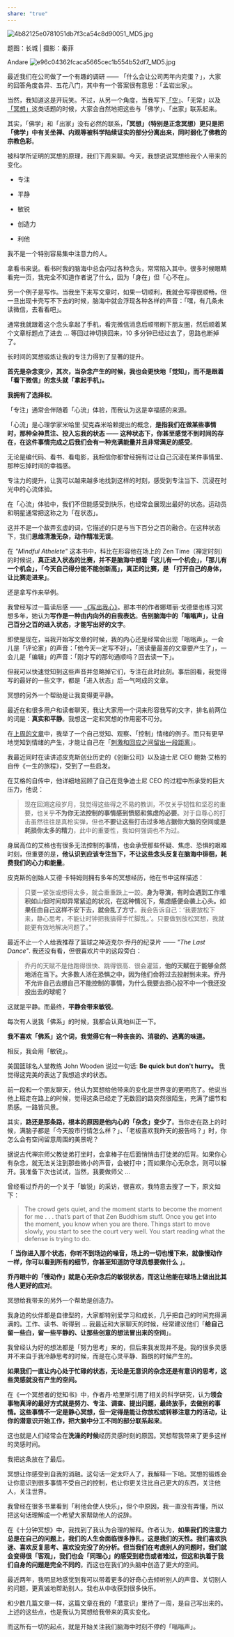```yaml
---
share: "true"
---
```

![4b82125e0781051db7f3ca54c8d90051_MD5.jpg](assets/4b82125e0781051db7f3ca54c8d90051_MD5.jpg)

题图：长城 | 摄影：秦菲

Andare ![e96c04362fcaca5665cec1b554b52df7_MD5.jpg](assets/e96c04362fcaca5665cec1b554b52df7_MD5.jpg) 

最近我们在公司做了一个有趣的调研 —— 「什么会让公司两年内完蛋？」，大家的回答角度各异、五花八门，其中有一个答案很有意思：「孟岩出家」。  

当然，我知道这是开玩笑。不过，从另一个角度，当我写下[「空」](http://mp.weixin.qq.com/s?__biz=MzIzNTQ4ODg4OA==&mid=2247485432&idx=1&sn=3ab2ca1ad774e1fb0212d2b97fd6a40a&chksm=e8e714efdf909df9fd96aec164c41ef63d424873ef415f9ce85c22bce7cce320fd9d097a19ab&scene=21#wechat_redirect)、「无常」以及[「冥想」](http://mp.weixin.qq.com/s?__biz=MzIzNTQ4ODg4OA==&mid=2247485557&idx=1&sn=43ef1e52ecbc6869fd62e422d65f4bcf&chksm=e8e71b62df9092742b65905e6660145051832989a1a7e289f583f9aefd40b9060f676586797e&scene=21#wechat_redirect)这类话题的时候，大家会自然地把这些与「佛学」、「出家」联系起来。

其实，「佛学」和「出家」没有必然的联系，**「冥想」（特别是正念冥想）更只是把「佛学」中有关坐禅、内观等被科学陆续证实的部分分离出来，同时弱化了佛教的宗教色彩**。

被科学所证明的冥想的原理，我们下周来聊。今天，我想说说冥想给我个人带来的变化。

*   专注
    

*   平静
    

*   敏锐
    

*   创造力
    

*   利他
    

我不是一个特别容易集中注意力的人。

拿看书来说。看书时我的脑海中总会闪过各种念头，常常陷入其中。很多时候眼睛看完一页，我完全不知道作者说了什么，因为「身在」但「心不在」。

另一个例子是写作。当我坐下来写文章时，如果一切顺利，我就会写得很顺畅，但一旦出现卡壳写不下去的时候，脑海中就会浮现各种各样的声音：「嘿，有几条未读微信，去看看吧」。

通常我就跟着这个念头拿起了手机，看完微信消息后顺带刷下朋友圈，然后顺着某个文章标题点了进去 ... 等回过神切换回来，10 多分钟已经过去了，思路也断掉了。

长时间的冥想锻炼让我的专注力得到了显著的提升。

**首先是杂念变少，其次，当杂念产生的时候，我也会更快地「觉知」，而不是跟着「看下微信」的念头就「拿起手机」。** 

**我拥有了选择权**。

「专注」通常会伴随着「心流」体验，而我认为这是幸福感的来源。

「心流」是心理学家米哈里·契克森米哈赖提出的概念，**是指我们在做某些事情时，那种全神贯注、投入忘我的状态 —— 这种状态下，你甚至感觉不到时间的存在，在这件事情完成之后我们会有一种充满能量并且非常满足的感受**。

无论是编代码、看书、看电影，我相信你都曾经拥有过让自己沉浸在某件事情里、那种忘掉时间的幸福感。

专注力的提升，让我可以越来越多地找到这样的时刻，感受到专注当下、沉浸在时光中的心流体验。

在「心流」体验中，我们不但能感受到快乐，也经常会展现出最好的状态。运动员和明星通常把这称之为「在状态」。

这并不是一个故弄玄虚的词，它描述的只是与当下百分之百的融合。在这种状态下，我们**思维清澈无杂，动作精准无误**。

在 _"Mindful Athelete"_ 这本书中，科比在形容他在场上的 Zen Time（禅定时刻）的时候说，**真正进入状态的比赛，并不是脑海中想着「这儿有一个机会」，「那儿有一个机会」，「今天自己得分能不能创新高」，真正的比赛，是 「打开自己的身体，让比赛走进来」**。

还是拿写作来举例。

我曾经写过一篇读后感 —— [《写出我心》](http://mp.weixin.qq.com/s?__biz=MzIzNTQ4ODg4OA==&mid=2247484311&idx=1&sn=69c13585c12fc056967a3b87093160d6&chksm=e8e71080df909996be78ca4474933b8e2991f3165d31fb081d6ed868253433edf77a812b35e7&scene=21#wechat_redirect)。那本书的作者娜塔丽·戈德堡也练习冥想多年，她认为**写作是一种由内向外的自我表达**。**告别脑海中的「嗡嗡声」，让自己百分之百的进入状态，才能写出好的文字**。

即使是现在，当我开始写文章的时候，我的内心还是经常会出现「嗡嗡声」。一会儿是「评论家」的声音：「他今天一定写不好」，「阅读量最差的文章要产生了」，一会儿是「编辑」的声音：「刚才写的那句通顺吗？回去读一下」。

但我可以快速觉知到这些声音并忽略掉它们，专注在此时此刻。事后回看，我觉得写的最好的一些文字，都是「进入状态」后一气呵成的文章。

冥想的另外一个帮助是让我变得更平静。

最近在和很多用户和读者聊天，我让大家用一个词来形容我写的文字，排名前两位的词是：**真实和平静**。我想这一定和冥想的作用密不可分。

在[上周的文章](http://mp.weixin.qq.com/s?__biz=MzIzNTQ4ODg4OA==&mid=2247485557&idx=1&sn=43ef1e52ecbc6869fd62e422d65f4bcf&chksm=e8e71b62df9092742b65905e6660145051832989a1a7e289f583f9aefd40b9060f676586797e&scene=21#wechat_redirect)中，我举了一个自己觉知、观察、「控制」情绪的例子。而只有更早地觉知到情绪的产生，才能让自己在「[刺激和回应之间留出一段距离](http://mp.weixin.qq.com/s?__biz=MzIzNTQ4ODg4OA==&mid=2247484368&idx=1&sn=60fa65517807fd3c4d9d127c5abf15f2&chksm=e8e710c7df9099d1e32c2a68eda8f1e56c4c2687940499947b7e54f9889489d7ffffa7f01f3b&scene=21#wechat_redirect)」。

我最近同时在读讲述皮克斯创业历史的《创新公司》以及迪士尼 CEO 鲍勃·艾格的自传《一生的旅程》，受到了一些启发。

在艾格的自传中，他详细地回顾了自己在竞争迪士尼 CEO 的过程中所承受的巨大压力，他说：

> 现在回溯这段岁月，我觉得这些得之不易的教训，不仅关乎韧性和坚忍的重要，也关乎**不为你无法控制的事情感到愤怒和焦虑的必要**。对于自尊心的打击虽然往往是真枪实弹，但也**不要让这些打击过多地占据你大脑的空间或是耗损你太多的精力**，此中的重要性，我如何强调也不为过。

身居高位的艾格也有很多无法控制的事情，也会承受那些怀疑、焦虑、恐惧的艰难时刻，但重要的是，**他认识到应该专注当下，不让这些念头反复在脑海中徘徊，耗费我们的心力和能量**。

皮克斯的创始人艾德·卡特姆则拥有多年的冥想经历，他在书中这样描述：

> 只要一紧张或想得太多，就会重重跌上一跤。**身为导演，有时会遇到工作堆积如山但时间却异常紧迫的状况，在这种情况下，焦虑感便会袭上心头。如果任由自己这样不安下去，就会乱了方寸**。我会告诉自己：‘我要放松下来，静心思考，不能让时钟把我搞得手忙脚乱。’。只要做到放松冥想，我就能更有效地解决问题了。”

最近不止一个人给我推荐了篮球之神迈克尔·乔丹的纪录片 —— _"The Last Dance"_. 我还没有看，但很喜欢片中的这段旁白：

> 乔丹的天赋不是他跑得很快、跳得很高、很会灌篮，**他的天赋在于能够全然地活在当下。大多数人活在恐惧之中，因为他们会将过去投射到未来。乔丹不允许自己去想自己不能控制的事情，为什么我要去担心投不中一个我还没投出去的球呢？**

这就是平静。而最终，**平静会带来敏锐**。

每次有人说我「佛系」的时候，我都会认真地纠正一下。

**我不喜欢「佛系」这个词，我觉得它有一种丧丧的、消极的、逃离的味道。** 

相反，我会用「敏锐」。

美国篮球名人堂教练 John Wooden 说过一句话: **Be quick but don't hurry。** 我觉得这完美的表达了我想追求的状态。

前一段和一个朋友聊天，他认为冥想给他带来的变化是世界变的更明亮了。他说当他上班走在路上的时候，觉得这条已经走了无数回的路突然很陌生，充满了细节和质感。一路皆风景。

其实，**路还是那条路，根本的原因是他内心的「杂念」变少了**。当你走在路上的时候，满脑子都是「今天股市行情怎么样？」、「老板喜欢我昨天的报告吗？」时，你怎么会有空间留意周围的美景呢？

据说古代禅宗师父教徒弟打坐时，会拿棒子在后面悄悄击打徒弟的后背。如果你心有杂念，就无法关注到那些微小的声音，会被打中；而如果你心无杂念，则可以躲开。我准备下次也试试，当然，我要做师父 ...

曾经看过乔丹的一个关于「敏锐」的采访，很喜欢，我特意去搜了一下，原文如下：

> The crowd gets quiet, and the moment starts to become the moment for me . . . that’s part of that Zen Buddhism stuff. Once you get into the moment, you know when you are there. Things start to move slowly, you start to see the court very well. You start reading what the defense is trying to do.

「 **当你进入那个状态，你听不到场边的噪音，场上的一切也慢下来，就像慢动作一样，你可以看到所有的细节，你甚至知道防守球员想要做什么** 」。

**乔丹眼中的「慢动作」就是心无杂念后的敏锐状态，而这让他能在球场上做出比其他人更好的应对**。

冥想给我带来的另外一个帮助是创造力。

我身边的伙伴都是自律型的，大家都特别爱学习和成长，几乎把自己的时间充得满满的。工作、读书、听得到 ... 我最近和大家聊天的时候，经常建议他们「**给自己留一些白，留一些平静的、让那些创意的想法冒出来的空间**」。

我曾经认为好的想法都是「努力思考」来的，但后来我发现并不是。我的很多灵感并不来自于我冷静思考的时候，而是在心灵平静、豁朗的时候产生的。

**如果我们一直让内心处于忙碌的状态，无论是无意识的杂念还是有意识的思考，这些灵感就没有产生的空间。** 

在《一个冥想者的觉知书》中，作者丹·哈里斯引用了相关的科学研究，认为**领会事物真谛的最好方式就是努力、专注、调查、提出问题，最终放手，去做别的事情。这些事情不一定是静心冥想，但一定得是能让你放松或转移注意力的活动，让你的潜意识开始工作，把大脑中分工不同的部分联系起来**。

这也就是人们经常会在**洗澡的时候**经历灵感时刻的原因。冥想帮我带来了更多这样的灵感时间。

我把这条放在了最后。

冥想让你感受到自我的消融。这句话一定太吓人了，我解释一下哈。冥想的锻炼会让你意识到很多事情不受自己的控制，也让你更关注比自己更大的东西，关注他人，关注世界。

我曾经在很多书里看到「利他会使人快乐」，但个中原因，我一直没有弄懂，所以把这句话理解成一个希望大家帮助他人的说辞。

在《十分钟冥想》中，我找到了我认为合理的解释。作者认为，**如果我们的注意力总是在自己的问题上，我们的人生会面临很多挣扎，这是我们的天性。我们喜欢执迷、喜欢反复思考、喜欢没完没了的分析。但当我们在考虑别人的问题时，我们就会变得很「客观」，我们也会「同理心」的感受到悲伤或者难过，但这和执着于我们自身的问题是完全不同的**。而这也在我们的头脑中创造了更大的空间。

最近两年，我明显地感觉到我可以带着更多的好奇心去倾听别人的声音、关切别人的问题，更真诚地帮助别人。我也从中收获到很多快乐。

和少数几篇文章一样，这篇文章在我的「潜意识」里待了一周，是自己写出来的。上述的这些点，也是我认为冥想给我带来的真实变化。

而这所有一切的起点，就是开始关注我们脑海中时刻不停的「嗡嗡声」。